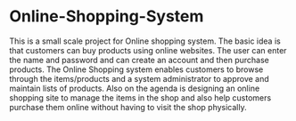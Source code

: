 # Online-Shopping-System
This is a small scale project for Online shopping system. The basic idea is that customers can buy products using online websites. The user can enter the name and password and can create an account and then purchase products.
The Online Shopping system enables customers to browse through the items/products and a system administrator to approve and maintain lists of products. Also on the agenda is designing an online shopping site to manage the items in the shop and also help customers purchase them online without having to visit the shop physically.
